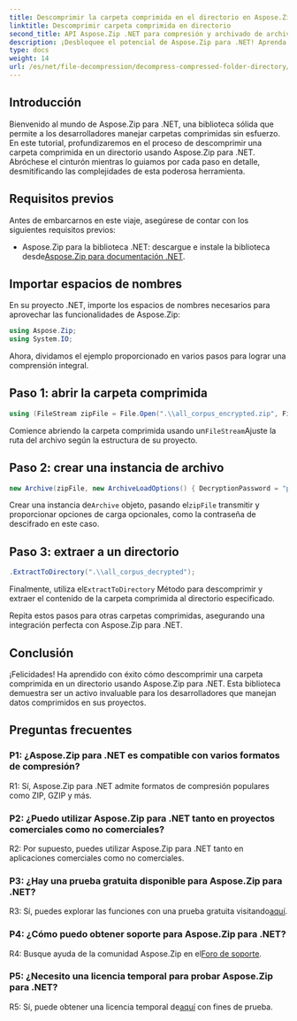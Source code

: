 ```yaml
---
title: Descomprimir la carpeta comprimida en el directorio en Aspose.Zip para .NET
linktitle: Descomprimir carpeta comprimida en directorio
second_title: API Aspose.Zip .NET para compresión y archivado de archivos
description: ¡Desbloquee el potencial de Aspose.Zip para .NET! Aprenda a descomprimir carpetas sin esfuerzo con esta guía paso a paso. Sumérgete en el mundo de la compresión y extracción perfectas.
type: docs
weight: 14
url: /es/net/file-decompression/decompress-compressed-folder-directory/
---
```

## Introducción

Bienvenido al mundo de Aspose.Zip para .NET, una biblioteca sólida que permite a los desarrolladores manejar carpetas comprimidas sin esfuerzo. En este tutorial, profundizaremos en el proceso de descomprimir una carpeta comprimida en un directorio usando Aspose.Zip para .NET. Abróchese el cinturón mientras lo guiamos por cada paso en detalle, desmitificando las complejidades de esta poderosa herramienta.

## Requisitos previos

Antes de embarcarnos en este viaje, asegúrese de contar con los siguientes requisitos previos:

-  Aspose.Zip para la biblioteca .NET: descargue e instale la biblioteca desde[Aspose.Zip para documentación .NET](https://reference.aspose.com/zip/net/).

## Importar espacios de nombres

En su proyecto .NET, importe los espacios de nombres necesarios para aprovechar las funcionalidades de Aspose.Zip:

```csharp
using Aspose.Zip;
using System.IO;
```

Ahora, dividamos el ejemplo proporcionado en varios pasos para lograr una comprensión integral.

## Paso 1: abrir la carpeta comprimida

```csharp
using (FileStream zipFile = File.Open(".\\all_corpus_encrypted.zip", FileMode.Open))
```

 Comience abriendo la carpeta comprimida usando un`FileStream`Ajuste la ruta del archivo según la estructura de su proyecto.

## Paso 2: crear una instancia de archivo

```csharp
new Archive(zipFile, new ArchiveLoadOptions() { DecryptionPassword = "p@s$" })
```

 Crear una instancia de`Archive` objeto, pasando el`zipFile` transmitir y proporcionar opciones de carga opcionales, como la contraseña de descifrado en este caso.

## Paso 3: extraer a un directorio

```csharp
.ExtractToDirectory(".\\all_corpus_decrypted");
```

 Finalmente, utiliza el`ExtractToDirectory` Método para descomprimir y extraer el contenido de la carpeta comprimida al directorio especificado.

Repita estos pasos para otras carpetas comprimidas, asegurando una integración perfecta con Aspose.Zip para .NET.

## Conclusión

¡Felicidades! Ha aprendido con éxito cómo descomprimir una carpeta comprimida en un directorio usando Aspose.Zip para .NET. Esta biblioteca demuestra ser un activo invaluable para los desarrolladores que manejan datos comprimidos en sus proyectos.

## Preguntas frecuentes

### P1: ¿Aspose.Zip para .NET es compatible con varios formatos de compresión?

R1: Sí, Aspose.Zip para .NET admite formatos de compresión populares como ZIP, GZIP y más.

### P2: ¿Puedo utilizar Aspose.Zip para .NET tanto en proyectos comerciales como no comerciales?

R2: Por supuesto, puedes utilizar Aspose.Zip para .NET tanto en aplicaciones comerciales como no comerciales.

### P3: ¿Hay una prueba gratuita disponible para Aspose.Zip para .NET?

 R3: Sí, puedes explorar las funciones con una prueba gratuita visitando[aquí](https://releases.aspose.com/).

### P4: ¿Cómo puedo obtener soporte para Aspose.Zip para .NET?

 R4: Busque ayuda de la comunidad Aspose.Zip en el[Foro de soporte](https://forum.aspose.com/c/zip/37).

### P5: ¿Necesito una licencia temporal para probar Aspose.Zip para .NET?

 R5: Sí, puede obtener una licencia temporal de[aquí](https://purchase.aspose.com/temporary-license/) con fines de prueba.